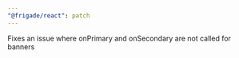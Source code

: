 ```yaml
---
"@frigade/react": patch
---
```


Fixes an issue where onPrimary and onSecondary are not called for banners
